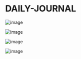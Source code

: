 # DAILY-JOURNAL

![image](https://user-images.githubusercontent.com/65216585/189981866-0a0d9846-1c4e-4219-87cc-4f33b110ca81.png)

![image](https://user-images.githubusercontent.com/65216585/189981915-fc0cca6a-6e47-4e51-a2be-f55dc98bea5d.png)

![image](https://user-images.githubusercontent.com/65216585/189982101-169f1387-e2d6-4330-b427-c137c0982f0a.png)

![image](https://user-images.githubusercontent.com/65216585/189982194-365c3e5b-1b11-41be-aa89-ba66ca9b5f2e.png)

